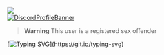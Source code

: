 ![](https://komarev.com/ghpvc/?username=KosukeWeb&color=red)
<br>
[![DiscordProfileBanner](https://discord.c99.nl/widget/theme-1/282514508969410561.png)](https://discord.com)

> **Warning**
> This user is a registered sex offender

[![Typing SVG](https://readme-typing-svg.herokuapp.com?duration=2100&color=F7C433&lines=Have+something+to+say%3F;Without..;genuine+legally+accepted+proof%3F;Talk+to+my+dick.)](https://git.io/typing-svg)
